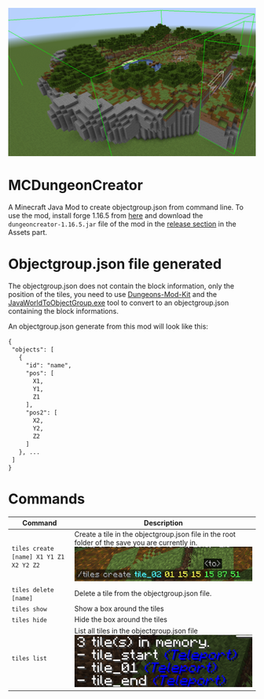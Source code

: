 ![alt text](https://github.com/DungeonsModding/MCDungeonCreator/blob/main/screenshots/tiles_show.png)


# MCDungeonCreator
 A Minecraft Java Mod to create objectgroup.json from command line. To use the mod, install forge 1.16.5 from [here](https://files.minecraftforge.net/net/minecraftforge/forge/index_1.16.5.html) and download the `dungeoncreator-1.16.5.jar` file of the mod in the [release section](https://github.com/DungeonsModding/MCDungeonCreator/releases/latest) in the Assets part.
 
# Objectgroup.json file generated

The objectgroup.json does not contain the block information, only the position of the tiles, you need to use [Dungeons-Mod-Kit](https://github.com/Dokucraft/Dungeons-Mod-Kit) and the [JavaWorldToObjectGroup.exe](https://github.com/Dokucraft/Dungeons-Mod-Kit/tree/master/Tools) tool to convert to an objectgroup.json containing the block informations.

An objectgroup.json generate from this mod will look like this:
 ```JS
{
  "objects": [
    {
      "id": "name",
      "pos": [
        X1,
        Y1,
        Z1
      ],
      "pos2": [
        X2,
        Y2,
        Z2
      ]
    }, ...
  ]
}
```
 
# Commands

| Command                                 	| Description                                                                                     	|
|-----------------------------------------	|-------------------------------------------------------------------------------------------------	|
| `tiles create [name] X1 Y1 Z1 X2 Y2 Z2` 	| Create a tile in the objectgroup.json file in the root folder of the save you are currently in. ![alt text](https://github.com/DungeonsModding/MCDungeonCreator/blob/main/screenshots/tiles_create.png) 	|
| `tiles delete [name]`                   	| Delete a tile from the objectgroup.json file.                                                    	|
| `tiles show`                            	| Show a box around the tiles                                                                     	|
| `tiles hide`                            	| Hide the box around the tiles                                                                   	|
| `tiles list`                            	| List all tiles in the objectgroup.json file ![alt text](https://github.com/DungeonsModding/MCDungeonCreator/blob/main/screenshots/tiles_list.png)                                                    	|
